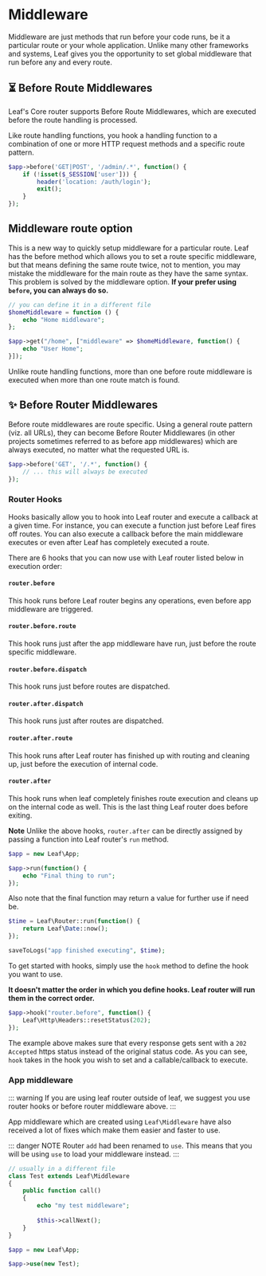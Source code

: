 # Middleware
<!-- markdownlint-disable no-inline-html -->

Middleware are just methods that run before your code runs, be it a particular route or your whole application. Unlike many other frameworks and systems, Leaf gives you the opportunity to set global middleware that run before any and every route.

## ⏳ Before Route Middlewares

Leaf's Core router supports Before Route Middlewares, which are executed before the route handling is processed.

Like route handling functions, you hook a handling function to a combination of one or more HTTP request methods and a specific route pattern.

```php
$app->before('GET|POST', '/admin/.*', function() {
    if (!isset($_SESSION['user'])) {
        header('location: /auth/login');
        exit();
    }
});
```

## Middleware route option

This is a new way to quickly setup middleware for a particular route. Leaf has the before method which allows you to set a route specific middleware, but that means defining the same route twice, not to mention, you may mistake the middleware for the main route as they have the same syntax. This problem is solved by the middleware option. **If your prefer using `before`, you can always do so.**

```php
// you can define it in a different file
$homeMiddleware = function () {
    echo "Home middleware";
};

$app->get("/home", ["middleware" => $homeMiddleware, function() {
    echo "User Home";
}]);
```

Unlike route handling functions, more than one before route middleware is executed when more than one route match is found.

## ✨ Before Router Middlewares

Before route middlewares are route specific. Using a general route pattern (viz. all URLs), they can become Before Router Middlewares (in other projects sometimes referred to as before app middlewares) which are always executed, no matter what the requested URL is.

```php
$app->before('GET', '/.*', function() {
    // ... this will always be executed
});
```

### Router Hooks

Hooks basically allow you to hook into Leaf router and execute a callback at a given time. For instance, you can execute a function just before Leaf fires off routes. You can also execute a callback before the main middleware executes or even after Leaf has completely executed a route.

There are 6 hooks that you can now use with Leaf router listed below in execution order:

#### `router.before`

This hook runs before Leaf router begins any operations, even before app middleware are triggered.

#### `router.before.route`

This hook runs just after the app middleware have run, just before the route specific middleware.

#### `router.before.dispatch`

This hook runs just before routes are dispatched.

#### `router.after.dispatch`

This hook runs just after routes are dispatched.

#### `router.after.route`

This hook runs after Leaf router has finished up with routing and cleaning up, just before the execution of internal code.

#### `router.after`

This hook runs when leaf completely finishes route execution and cleans up on the internal code as well. This is the last thing Leaf router does before exiting.

**Note** Unlike the above hooks, `router.after` can be directly assigned by passing a function into Leaf router's `run` method.

```php
$app = new Leaf\App;

$app->run(function() {
    echo "Final thing to run";
});
```

Also note that the final function may return a value for further use if need be.

```php
$time = Leaf\Router::run(function() {
    return Leaf\Date::now();
});

saveToLogs("app finished executing", $time);
```

To get started with hooks, simply use the `hook` method to define the hook you want to use.

**It doesn't matter the order in which you define hooks. Leaf router will run them in the correct order.**

```php
$app->hook("router.before", function() {
    Leaf\Http\Headers::resetStatus(202);
});
```

The example above makes sure that every response gets sent with a `202 Accepted` https status instead of the original status code. As you can see, `hook` takes in the hook you wish to set and a callable/callback to execute.

### App middleware

::: warning
If you are using leaf router outside of leaf, we suggest you use router hooks or before router middleware above.
:::

App middleware which are created using `Leaf\Middleware` have also received a lot of fixes which make them easier and faster to use.

::: danger NOTE
Router `add` had been renamed to `use`. This means that you will be using `use` to load your middleware instead.
:::

```php
// usually in a different file
class Test extends Leaf\Middleware
{
    public function call()
    {
        echo "my test middleware";
        
        $this->callNext();
    }
}

$app = new Leaf\App;

$app->use(new Test);
```
